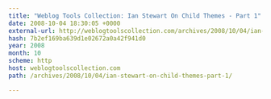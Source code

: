 ```yaml
---
title: "Weblog Tools Collection: Ian Stewart On Child Themes - Part 1"
date: 2008-10-04 18:30:05 +0000
external-url: http://weblogtoolscollection.com/archives/2008/10/04/ian-stewart-on-child-themes-part-1/
hash: 7b2ef169ba639d1e02672a0a42f941d0
year: 2008
month: 10
scheme: http
host: weblogtoolscollection.com
path: /archives/2008/10/04/ian-stewart-on-child-themes-part-1/

---
```



